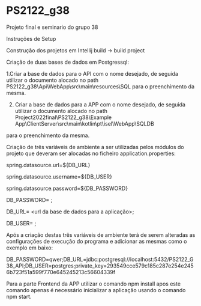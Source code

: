 # PS2122_g38
Projeto final e seminario do grupo 38

Instruções de Setup 

 

 

Construção dos projetos em Intellij build -> build project 

 

Criação de duas bases de dados em Postgressql: 

1.Criar a base de dados para o API com o nome desejado, de seguida utilizar o documento alocado no path PS2122_g38\Api\WebApp\src\main\resources\SQL  para o preenchimento da mesma. 

2. Criar a base de dados para a APP com o nome desejado, de seguida utilizar o documento alocado no path Project2022final\PS2122_g38\Example App\ClientServer\src\main\kotlin\pt\isel\WebApp\SQLDB 

para o preenchimento da mesma. 

 

Criação de três variáveis de ambiente a ser utilizadas pelos módulos do projeto que deveram ser alocadas no ficheiro application.properties: 

spring.datasource.url=${DB_URL}  

spring.datasource.username=${DB_USER} 

spring.datasource.password=${DB_PASSWORD} 

 

DB_PASSWORD= <password>;  

DB_URL= <url da base de dados para a aplicação>;  

DB_USER= <username utilizado na base de dados>; 

Após a criação destas três variáveis de ambiente terá de serem alteradas as configurações de execução do programa e adicionar as mesmas como o exemplo em baixo: 

DB_PASSWORD=qwer;DB_URL=jdbc:postgresql://localhost:5432/PS2122_G38_API;DB_USER=postgres;private_key=293549cce579c185c287e254e2456b723f51a599f770e645245213c56604339f 

 

Para a parte Frontend da APP utilizar o comando npm install apos este comando apenas é necessário inicializar a aplicação usando o comando npm start. 
